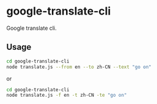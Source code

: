 # google-translate-cli
Google translate cli.

## Usage

``` bash
cd google-translate-cli
node translate.js --from en --to zh-CN --text "go on"
```
or
``` bash
cd google-translate-cli
node translate.js -f en -t zh-CN -te "go on"
```
